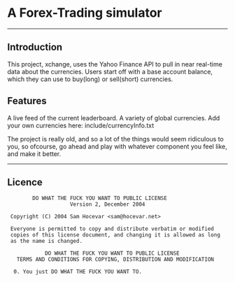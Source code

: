 # A Forex-Trading simulator
- - -

## Introduction
This project, xchange, uses the Yahoo Finance API to pull in near real-time data about the currencies.
Users start off with a base account balance, which they can use to buy(long) or sell(short) currencies.

## Features
A live feed of the current leaderboard.
A variety of global currencies. Add your own currencies here:
    include/currencyInfo.txt



The project is really old, and so a lot of the things would seem ridiculous to you, so ofcourse, go ahead and play with whatever component you feel like, and make it better.



- - -

## Licence

```
        DO WHAT THE FUCK YOU WANT TO PUBLIC LICENSE 
                    Version 2, December 2004 

 Copyright (C) 2004 Sam Hocevar <sam@hocevar.net> 

 Everyone is permitted to copy and distribute verbatim or modified 
 copies of this license document, and changing it is allowed as long 
 as the name is changed. 

            DO WHAT THE FUCK YOU WANT TO PUBLIC LICENSE 
   TERMS AND CONDITIONS FOR COPYING, DISTRIBUTION AND MODIFICATION 

  0. You just DO WHAT THE FUCK YOU WANT TO.
```













